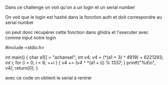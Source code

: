 Dans ce challenge on voit qu'on a un login et un serial number

On voit que le login est hashé dans la fonction auth et doit correspondre au serial number

on peut donc récupérer cette fonction dans ghidra et l'executer avec comme input notre login

#include <stdio.h>

int main()
{
    char a1[] = "achansel";
    int v4;
    v4 = (*(a1 + 3) ^ 4919) + 6221293;
    int i;
    for (i = 0; i < 8; ++i )
    {
    	v4 += (v4 ^ *(a1 + i)) % 1337;
    }
    printf("%d\n", v4);
    return(0);
}


avec ce code on obtient le serial à rentrer